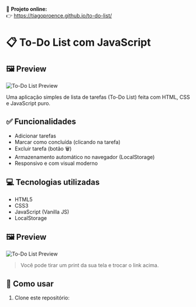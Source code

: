 🔗 **Projeto online:**  
👉 https://tiagoproence.github.io/to-do-list/

# 📋 To-Do List com JavaScript
## 🖼️ Preview

![To-Do List Preview](./capa-readme.png)

Uma aplicação simples de lista de tarefas (To-Do List) feita com HTML, CSS e JavaScript puro.

## ✅ Funcionalidades

- Adicionar tarefas
- Marcar como concluída (clicando na tarefa)
- Excluir tarefa (botão 🗑️)
- Armazenamento automático no navegador (LocalStorage)
- Responsivo e com visual moderno

## 💻 Tecnologias utilizadas

- HTML5
- CSS3
- JavaScript (Vanilla JS)
- LocalStorage

## 🖼️ Preview

![To-Do List Preview](./capa-readme.png)


> Você pode tirar um print da sua tela e trocar o link acima.

## 🚀 Como usar

1. Clone este repositório:
